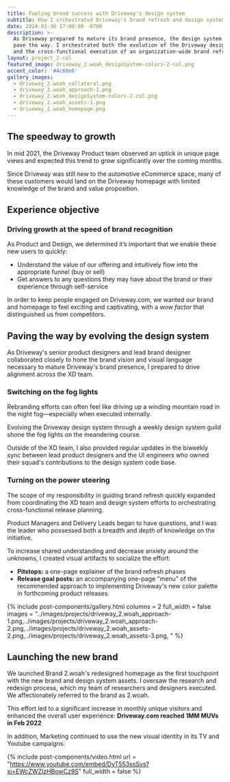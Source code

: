 ```yaml
---
title: Fueling brand success with Driveway's design system
subtitle: How I orchestrated Driveway's brand refresh and design system evolution
date: 2024-01-30 17:00:00 -0700
description: >-
  As Driveway prepared to mature its brand presence, the design system had to
  pave the way. I orchestrated both the evolution of the Driveway design system
  and the cross-functional execution of an organization-wide brand refresh.
layout: project_2-col
featured_image: driveway_2.woah_designSystem-colors-2-col.png
accent_color: '#4c60e6'
gallery_images:
  - driveway_2.woah_collateral.png
  - driveway_2.woah_approach-1.png
  - driveway_2.woah_designSystem-colors-2-col.png
  - driveway_2.woah_assets-1.png
  - driveway_2.woah_homepage.png
---
```

## The speedway to growth

In mid 2021, the Driveway Product team observed an uptick in unique page views and expected this trend to grow significantly over the coming months.

Since Driveway was still new to the automotive eCommerce space, many of these customers would land on the Driveway homepage with limited knowledge of the brand and value proposition.

## Experience objective

### **Driving growth at the speed of brand recognition**

As Product and Design, we determined it’s important that we enable these new users to quickly:

* Understand the value of our offering and intuitively flow into the appropriate funnel (buy or sell)
* Get answers to any questions they may have about the brand or their experience through self-service

In order to keep people engaged on Driveway.com, we wanted our brand and homepage to feel exciting and captivating, with a *wow factor* that distinguished us from competitors.

## Paving the way by evolving the design system

As Driveway's senior product designers and lead brand designer collaborated closely to hone the brand vision and visual language necessary to mature Driveway's brand presence, I prepared to drive alignment across the XD team.

### Switching on the fog lights

Rebranding efforts can often feel like driving up a winding mountain road in the night fog—especially when executed internally.

Evolving the Driveway design system through a weekly design system guild shone the fog lights on the meandering course.

Outside of the XD team, I also provided regular updates in the biweekly sync between lead product designers and the UI engineers who owned their squad's contributions to the design system code base.

### Turning on the power steering

The scope of my responsibility in guiding brand refresh quickly expanded from coordinating the XD team and design system efforts to orchestrating cross-functional release planning.

Product Managers and Delivery Leads began to have questions, and I was the leader who possessed both a breadth and depth of knowledge on the initiative.

To increase shared understanding and decrease anxiety around the unknowns, I created visual artifacts to socialize the effort:

* **Pitstops:**&nbsp;a one-page explainer of the brand refresh phases
* **Release goal posts:** an accompanying one-page "menu" of the recommended approach to implementing Driveway's new color palette in forthcoming product releases

{% include post-components/gallery.html columns = 2 full_width = false images = "../images/projects/driveway_2.woah_approach-1.png,../images/projects/driveway_2.woah_approach-2.png,../images/projects/driveway_2.woah_assets-2.png,../images/projects/driveway_2.woah_assets-3.png, " %}

## Launching the new brand

We launched Brand 2.woah's redesigned homepage as the first touchpoint with the new brand and design system assets. I oversaw the research and redesign process, which my team of researchers and designers executed. We affectionately referred to the brand as 2.woah.

This effort led to a significant increase in monthly unique visitors and enhanced the overall user experience:&nbsp;**Driveway.com reached 1MM MUVs in Feb 2022**

In addition, Marketing continued to use the new visual identity in its TV and Youtube campaigns.

{% include post-components/video.html url = "https://www.youtube.com/embed/DyT553ssSvs?si=EWcZWZlzHBowCz9S" full_width = false %}